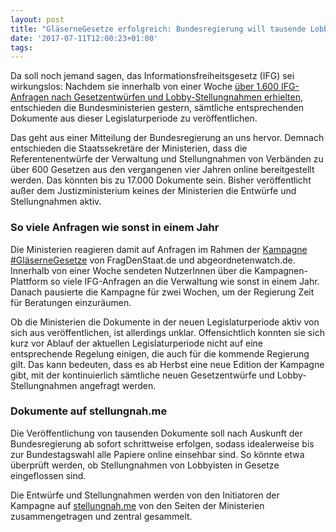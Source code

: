 ```yaml
---
layout: post
title: "GläserneGesetze erfolgreich: Bundesregierung will tausende Lobby-Dokumente veröffentlichen"
date: '2017-07-11T12:00:23+01:00'
tags: 
---
```


Da soll noch jemand sagen, das Informationsfreiheitsgesetz (IFG) sei wirkungslos: Nachdem sie innerhalb von einer Woche <a href="https://netzpolitik.org/2017/neue-kampagne-welche-lobbyisten-schreiben-gesetze-mit/">über 1.600 IFG-Anfragen nach Gesetzentwürfen und Lobby-Stellungnahmen erhielten</a>, entschieden die Bundesministerien gestern, sämtliche entsprechenden Dokumente aus dieser Legislaturperiode zu veröffentlichen.

Das geht aus einer Mitteilung der Bundesregierung an uns hervor. Demnach entschieden die Staatssekretäre der Ministerien, dass die Referentenentwürfe der Verwaltung und Stellungnahmen von Verbänden zu über 600 Gesetzen aus den vergangenen vier Jahren online bereitgestellt werden. Das könnten bis zu 17.000 Dokumente sein. Bisher veröffentlicht außer dem Justizministerium keines der Ministerien die Entwürfe und Stellungnahmen aktiv.

<h3>So viele Anfragen wie sonst in einem Jahr</h3>

Die Ministerien reagieren damit auf Anfragen im Rahmen der <a href="https://fragdenstaat.de/gesetze/">Kampagne #GläserneGesetze</a> von FragDenStaat.de und abgeordnetenwatch.de. Innerhalb von einer Woche sendeten NutzerInnen über die Kampagnen-Plattform so viele IFG-Anfragen an die Verwaltung wie sonst in einem Jahr. Danach pausierte die Kampagne für zwei Wochen, um der Regierung Zeit für Beratungen einzuräumen.

Ob die Ministerien die Dokumente in der neuen Legislaturperiode aktiv von sich aus veröffentlichen, ist allerdings unklar. Offensichtlich konnten sie sich kurz vor Ablauf der aktuellen Legislaturperiode nicht auf eine entsprechende Regelung einigen, die auch für die kommende Regierung gilt. Das kann bedeuten, dass es ab Herbst eine neue Edition der Kampagne gibt, mit der kontinuierlich sämtliche neuen Gesetzentwürfe und Lobby-Stellungnahmen angefragt werden.

<h3>Dokumente auf stellungnah.me</h3>

Die Veröffentlichung von tausenden Dokumente soll nach Auskunft der Bundesregierung ab sofort schrittweise erfolgen, sodass idealerweise bis zur Bundestagswahl alle Papiere online einsehbar sind. So könnte etwa überprüft werden, ob Stellungnahmen von Lobbyisten in Gesetze eingeflossen sind.

Die Entwürfe und Stellungnahmen werden von den Initiatoren der Kampagne auf <a href="https://stellungnah.me/">stellungnah.me</a> von den Seiten der Ministerien zusammengetragen und zentral gesammelt.
